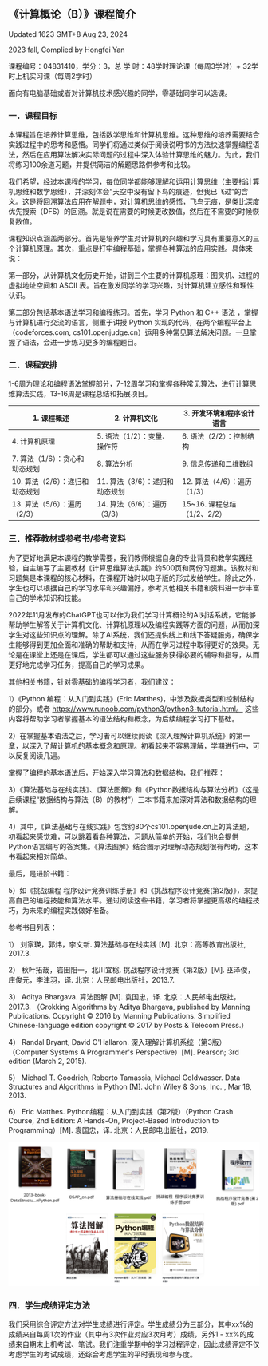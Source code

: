 ## 《计算概论（B）》课程简介

Updated 1623 GMT+8 Aug 23, 2024				

2023 fall, Complied by Hongfei Yan

课程编号：04831410，学分：3，总 学 时：48学时理论课（每周3学时）+ 32学时上机实习课（每周2学时）

面向有电脑基础或者对计算机技术感兴趣的同学，零基础同学可以选课。

### 一．课程目标

本课程旨在培养计算思维，包括数学思维和计算机思维。这种思维的培养需要结合实践过程中的思考和感悟。同学们将通过类似于阅读说明书的方法快速掌握编程语法，然后在应用算法解决实际问题的过程中深入体验计算思维的魅力。为此，我们将练习100余道习题，并提供简洁的解题思路供参考和比较。

我们希望，经过本课程的学习，每位同学都能够理解和运用计算思维（主要指计算机思维和数学思维），并深刻体会“天空中没有留下鸟的痕迹，但我已飞过”的含义。这是将回溯算法应用在解题中，对计算机思维的感悟，飞鸟无痕，是类比深度优先搜索（DFS）的回溯。就是说在需要的时候更改数值，然后在不需要的时候恢复数值。

课程知识点涵盖两部分。首先是培养学生对计算机的兴趣和学习具有重要意义的三个计算机原理。其次，重点是打牢编程基础，掌握各种算法的应用实践。具体来说：

第一部分，从计算机文化历史开始，讲到三个主要的计算机原理：图灵机、进程的虚拟地址空间和 ASCII 表。旨在激发同学的学习兴趣，对计算机建立感性和理性认识。

第二部分包括基本语法学习和编程练习。首先，学习 Python 和 C++ 语法 ，掌握与计算机进行交流的语言，侧重于讲授 Python 实现的代码，在两个编程平台上（codeforces.com, cs101.openjudge.cn）运用多种常见算法解决问题。一旦掌握了语法，会进一步练习更多的编程题目。

### 二．课程安排

1-6周为理论和编程语法掌握部分，7-12周学习和掌握各种常见算法，进行计算思维算法实践，13-16周是课程总结和拓展项目。

| 1. 课程概述                     | 2. 计算机文化                   | 3. 开发环境和程序设计语言    |
| ------------------------------- | ------------------------------- | ---------------------------- |
| 4. 计算机原理                   | 5. 语法（1/2）：变量、操作符    | 6. 语法（2/2）：控制结构     |
| 7. 算法（1/6）：贪心和动态规划  | 8. 算法分析                     | 9. 信息传递和二维数组        |
| 10. 算法（2/6）：递归和动态规划 | 11. 算法（3/6）：递归和动态规划 | 12. 算法（4/6）：遍历（1/3） |
| 13. 算法（5/6）：遍历（2/3）    | 14. 算法（6/6）：遍历（3/3）    | 15~16. 课程总结（1/2、2/2）  |

### 三．推荐教材或参考书/参考资料

为了更好地满足本课程的教学需要，我们教师根据自身的专业背景和教学实践经验，自主编写了主要教材《计算思维算法实践》约500页和两份习题集。该教材和习题集是本课程的核心材料，在课程开始时以电子版的形式发给学生。除此之外，学生也可以根据自己的学习水平和兴趣偏好，参考其他相关书籍和资料进一步丰富自己的学术知识和技能。

2022年11月发布的ChatGPT也可以作为我们学习计算概论的AI对话系统，它能够帮助学生解答关于计算机文化、计算机原理以及编程实践等方面的问题，从而加深学生对这些知识点的理解。除了AI系统，我们还提供线上和线下答疑服务，确保学生能够得到更加全面和准确的帮助和支持，从而在学习过程中取得更好的效果。无论是在课堂上还是在课后，学生都可以通过这些服务获得必要的辅导和指导，从而更好地完成学习任务，提高自己的学习成果。

其他相关书籍，针对零基础的编程学习者，我们建议：

1）《Python 编程：从入门到实践》(Eric Matthes)，中涉及数据类型和控制结构的部分。或者 https://www.runoob.com/python3/python3-tutorial.html。 这些内容将帮助学习者掌握基本的语法结构和概念，为后续编程学习打下基础。

2）在掌握基本语法之后，学习者可以继续阅读《深入理解计算机系统》的第一章，以深入了解计算机的基本概念和原理。初看起来不容易理解，学期进行中，可以反复阅读几遍。

掌握了编程的基本语法后，开始深入学习算法和数据结构，我们推荐：

3）《算法基础与在线实践》、《算法图解》和《Python数据结构与算法分析》（这是后续课程“数据结构与算法（B）的教材”）三本书籍来加深对算法和数据结构的理解。

4）其中，《算法基础与在线实践》包含约80个cs101.openjude.cn上的算法题，初看起来感觉难，可以跳着看各种算法，习题从简单的开始，我们也会提供Python语言编写的答案集。《算法图解》结合图示对理解动态规划很有帮助，这本书看起来相对简单。

最后，是进阶书籍：

5）如《挑战编程 程序设计竞赛训练手册》和《挑战程序设计竞赛(第2版)》，来提高自己的编程技能和算法水平。通过阅读这些书籍，学习者将掌握更高级的编程技巧，为未来的编程实践做好准备。

 

参考书目列表：

1） 刘家瑛，郭炜，李文新. 算法基础与在线实践 [M]. 北京：高等教育出版社, 2017.3. 

2） 秋叶拓哉，岩田阳一，北川宜稔. 挑战程序设计竞赛（第2版）[M]. 巫泽俊，庄俊元，李津羽，译. 北京：人民邮电出版社，2013.7.

3） Aditya Bhargava. 算法图解 [M]. 袁国忠，译. 北京：人民邮电出版社，2017.3. （Grokking Algorithms by Aditya Bhargava, published by Manning Publications. Copyright © 2016 by Manning Publications. Simplified Chinese-language edition copyright © 2017 by Posts & Telecom Press.）

4） Randal Bryant, David O'Hallaron. 深入理解计算机系统（第3版）（Computer Systems A Programmer's Perspective）[M]. Pearson; 3rd edition (March 2, 2015).

5） Michael T. Goodrich, Roberto Tamassia, Michael Goldwasser. Data Structures and Algorithms in Python [M]. John Wiley & Sons, Inc. , Mar 18, 2013.

6） Eric Matthes. Python编程：从入门到实践（第2版）（Python Crash Course, 2nd Edition: A Hands-On, Project-Based Introduction to Programming）[M]. 袁国忠，译. 北京：人民邮电出版社，2019.

<img src="https://raw.githubusercontent.com/GMyhf/img/main/img/clip_image001.png" alt="img" style="zoom: 50%;" />

### 四．学生成绩评定方法

我们采用综合评定方法对学生成绩进行评定。学生成绩分为三部分，其中xx%的成绩来自每周1次的作业（其中有3次作业对应3次月考）成绩，另外1 - xx%的成绩来自期末上机考试、笔试。我们注重学期中的学习过程评定，因此成绩评定不仅考虑学生的考试成绩，还综合考虑学生的平时表现和参与度。
